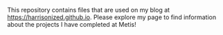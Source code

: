 This repository contains files that are used on my blog at https://harrisonized.github.io. Please explore my page to find information about the projects I have completed at Metis!
